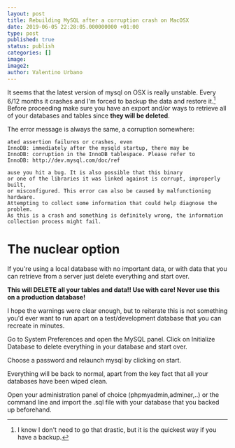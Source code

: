 ```yaml
---
layout: post
title: Rebuilding MySQL after a corruption crash on MacOSX
date: 2019-06-05 22:28:05.000000000 +01:00
type: post
published: true
status: publish
categories: []
image:
image2:
author: Valentino Urbano
---
```


It seems that the latest version of mysql on OSX is really unstable. Every 6/12 months it crashes and I'm forced to backup the data and restore it.[^1] Before proceeding make sure you have an export and/or ways to retrieve all of your databases and tables since **they will be deleted**.

The error message is always the same, a corruption somewhere:

```
ated assertion failures or crashes, even
InnoDB: immediately after the mysqld startup, there may be
InnoDB: corruption in the InnoDB tablespace. Please refer to
InnoDB: http://dev.mysql.com/doc/ref

ause you hit a bug. It is also possible that this binary
or one of the libraries it was linked against is corrupt, improperly built,
or misconfigured. This error can also be caused by malfunctioning hardware.
Attempting to collect some information that could help diagnose the problem.
As this is a crash and something is definitely wrong, the information
collection process might fail.
```


# The nuclear option

If you're using a local database with no important data, or with data that you can retrieve from a server just delete everything and start over.

**This will DELETE all your tables and data!! Use with care! Never use this on a production database!**

I hope the warnings were clear enough, but to reiterate this is not something you'd ever want to run apart on a test/development database that you can recreate in minutes.


Go to System Preferences and open the MySQL panel. Click on Initialize Database to delete everything in your database and start over.

Choose a password and relaunch mysql by clicking on start.

Everything will be back to normal, apart from the key fact that all your databases have been wiped clean.

Open your administration panel of choice (phpmyadmin,adminer,..) or the command line and import the .sql file with your database that you backed up beforehand.

[^1]: I know I don't need to go that drastic, but it is the quickest way if you have a backup.